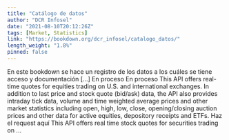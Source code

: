 ```yaml
---
title: "Catálogo de datos"
author: "DCR Infosel"
date: "2021-08-10T20:12:26Z"
tags: [Market, Statistics]
link: "https://bookdown.org/dcr_infosel/catalogo_datos/"
length_weight: "1.8%"
pinned: false
---
```


En este bookdown se hace un registro de los datos a los cuáles se tiene acceso y documentación [...] En proceso En proceso This API offers real-time quotes for equities trading on U.S. and international exchanges. In addition to last price and stock quote (bid/ask) data, the API also provides intraday tick data, volume and time weighted average prices and other market statistics including open, high, low, close, opening/closing auction prices and other data for active equities, depository receipts and ETFs. Haz el request aquí This API offers real time stock quotes for securities trading on ...
